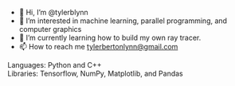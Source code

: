 - 👋 Hi, I’m @tylerblynn
- 👀 I’m interested in machine learning, parallel programming, and computer graphics
- 🌱 I’m currently learning how to build my own ray tracer.
- 📫 How to reach me tylerbertonlynn@gmail.com

Languages: Python and C++ <br />
Libraries: Tensorflow, NumPy, Matplotlib, and Pandas
<!---
tylerblynn/tylerblynn is a ✨ special ✨ repository because its `README.md` (this file) appears on your GitHub profile.
You can click the Preview link to take a look at your changes.
--->
